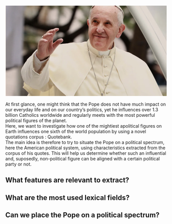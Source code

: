 ![image](data/popefrancis.png)

At first glance, one might think that the Pope does not have much impact on our everyday life and on our country’s politics, yet he influences over 1.3 billion Catholics worldwide and regularly meets with the most powerful political figures of the planet.  
Here, we want to investigate how one of the mightiest apolitical figures on Earth influences one sixth of the world population by using a novel quotations corpus : Quotebank.  
The main idea is therefore to try to situate the Pope on a political spectrum, here the American political system, using characteristics extracted from the corpus of his quotes. This will help us determine whether such an influential and, suposedly, non-political figure can be aligned with a certain political party or not.


## What features are relevant to extract?
## What are the most used lexical fields?
## Can we place the Pope on a political spectrum?
